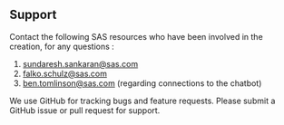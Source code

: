 ## Support

Contact the following SAS resources who have been involved in the creation, for any questions : 
1. sundaresh.sankaran@sas.com
2. falko.schulz@sas.com
3. ben.tomlinson@sas.com  (regarding connections to the chatbot)


We use GitHub for tracking bugs and feature requests. Please submit a GitHub issue or pull request for support.